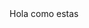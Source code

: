 <!DOCTYPE html>
<html lang="en">
  <head>
    <meta charset="utf-8">
    <meta http-equiv="X-UA-Compatible" content="IE=edge">
    <meta name="viewport" content="width=device-width, initial-scale=1">
    <meta name="description" content="Prototyping starter kit for Jekyll">
    <title>Lenteja Verdina</title>
    <link rel="canonical" href="/lenteja/2016/07/25/lenteja-verdina.mdown">
    <link rel="stylesheet" href="https://maxcdn.bootstrapcdn.com/bootstrap/3.3.6/css/bootstrap.min.css" integrity="sha384-1q8mTJOASx8j1Au+a5WDVnPi2lkFfwwEAa8hDDdjZlpLegxhjVME1fgjWPGmkzs7" crossorigin="anonymous">
    <link rel="stylesheet" href="assets/application.css}">
    <script   src="https://code.jquery.com/jquery-1.12.4.min.js"   integrity="sha256-ZosEbRLbNQzLpnKIkEdrPv7lOy9C27hHQ+Xp8a4MxAQ="   crossorigin="anonymous"></script>
    <script src="https://maxcdn.bootstrapcdn.com/bootstrap/3.3.6/js/bootstrap.min.js" integrity="sha384-0mSbJDEHialfmuBBQP6A4Qrprq5OVfW37PRR3j5ELqxss1yVqOtnepnHVP9aJ7xS" crossorigin="anonymous"></script>
    <link href='https://fonts.googleapis.com/css?family=Lato:400,700,300|Josefin+Sans:400,300,700' rel='stylesheet' type='text/css'>
    <link href="https://maxcdn.bootstrapcdn.com/font-awesome/4.6.3/css/font-awesome.min.css" rel="stylesheet" integrity="sha384-T8Gy5hrqNKT+hzMclPo118YTQO6cYprQmhrYwIiQ/3axmI1hQomh7Ud2hPOy8SP1" crossorigin="anonymous">
  </head>
  <body>
    Hola como estas
    <script type="text/javascript" src="assets/application.css"></script>
  </body>
</html>
